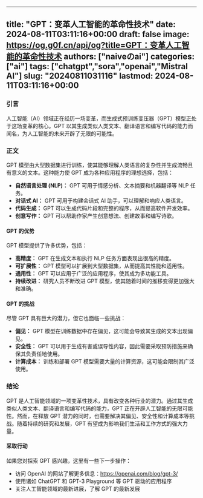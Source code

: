 
---
title: "GPT：变革人工智能的革命性技术"
date: 2024-08-11T03:11:16+00:00
draft: false
image: https://og.g0f.cn/api/og?title=GPT：变革人工智能的革命性技术
authors: ["naiveのai"]
categories: ["ai"]
tags: ["chatgpt","sora","openai","Mistral AI"]
slug: "20240811031116"
lastmod: 2024-08-11T03:11:16+00:00
---
### 引言

人工智能（AI）领域正在经历一场变革，而生成式预训练变压器（GPT）模型正处于这场变革的核心。GPT 以其生成类似人类文本、翻译语言和编写代码的能力而闻名，为人工智能的未来开辟了无限的可能性。

### 正文

GPT 模型由大型数据集进行训练，使其能够理解人类语言的复杂性并生成流畅且有意义的文本。这种能力使 GPT 成为各种应用程序的理想选择，包括：

- **自然语言处理 (NLP)：** GPT 可用于情感分析、文本摘要和机器翻译等 NLP 任务。
- **对话式 AI：** GPT 可用于构建会话式 AI 助手，可以理解和响应人类语言。
- **代码生成：** GPT 可以生成代码片段和完整的程序，从而提高软件开发效率。
- **创意写作：** GPT 可以帮助作家产生创意想法、创建故事和编写诗歌。

#### GPT 的优势

GPT 模型提供了许多优势，包括：

- **高精度：** GPT 在生成文本和执行 NLP 任务方面表现出很高的精度。
- **可扩展性：** GPT 模型可以扩展到大型数据集，从而提高其性能和适用性。
- **通用性：** GPT 可以应用于广泛的应用程序，使其成为多功能工具。
- **持续改进：** 研究人员不断改进 GPT 模型，使其随着时间的推移变得更加强大和准确。

#### GPT 的挑战

尽管 GPT 具有巨大的潜力，但它也面临一些挑战：

- **偏见：** GPT 模型在训练数据中存在偏见，这可能会导致其生成的文本出现偏见。
- **安全性：** GPT 可以用于生成有害或误导性内容，因此需要采取预防措施来确保其负责任地使用。
- **计算成本：** 训练和部署 GPT 模型需要大量的计算资源，这可能会限制其广泛使用。

### 结论

GPT 是人工智能领域的一项变革性技术，具有改变各种行业的潜力。通过其生成类似人类文本、翻译语言和编写代码的能力，GPT 正在开辟人工智能的无限可能性。然而，在释放 GPT 潜力的同时，也需要解决其偏见、安全性和计算成本等挑战。随着持续的研究和发展，GPT 有望成为影响我们生活和工作方式的强大力量。

#### 采取行动

如果您对探索 GPT 感兴趣，这里有一些下一步操作：

- 访问 OpenAI 的网站了解更多信息：https://openai.com/blog/gpt-3/
- 使用诸如 ChatGPT 和 GPT-3 Playground 等 GPT 驱动的应用程序
- 关注人工智能领域的最新进展，了解 GPT 的最新发展